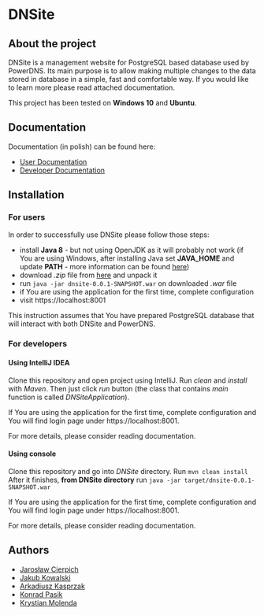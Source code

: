 # DNSite

## About the project
DNSite is a management website for PostgreSQL based database used by PowerDNS. Its main purpose is to allow making multiple changes to the data stored in database in a simple, fast and comfortable way. If you would like to learn more please read attached documentation.

This project has been tested on **Windows 10** and **Ubuntu**.

## Documentation
Documentation (in polish) can be found here:
* [User Documentation](https://github.com/agh-ki-io/DNSite/blob/master/documentation/userGuide/dokumentacja_uzytkownika.pdf)
* [Developer Documentation](https://github.com/agh-ki-io/DNSite/blob/master/documentation/technicalDocumentation/dokumentacja_techniczna.pdf)


## Installation

### For users
In order to successfully use DNSite please follow those steps:
 * install **Java 8** - but not using OpenJDK as it will probably not work (if You are using Windows, after installing Java set **JAVA_HOME** and update **PATH** - more information can be found [here](https://javatutorial.net/set-java-home-windows-10))
 * download *.zip* file from [here](https://drive.google.com/drive/folders/1Og7IyqD11dZidbaHRg74Lt1glxVRp3ls) and unpack it
 * run `java -jar dnsite-0.0.1-SNAPSHOT.war` on downloaded *.war* file
 * if You are using the application for the first time, complete configuration 
 * visit https://localhost:8001

This instruction assumes that You have prepared PostgreSQL database that will interact with both DNSite and PowerDNS.

### For developers

#### Using IntelliJ IDEA
Clone this repository and open project using IntelliJ. Run *clean* and *install* with *Maven*.
Then just click *run* button (the class that contains *main* function is called *DNSiteApplication*).

If You are using the application for the first time, complete configuration and You will find login page under https://localhost:8001.

For more details, please consider reading documentation.

#### Using console
Clone this repository and go into *DNSite* directory. Run
`mvn clean install`
After it finishes, **from DNSite directory** run 
`java -jar target/dnsite-0.0.1-SNAPSHOT.war`

If You are using the application for the first time, complete configuration and You will find login page under https://localhost:8001.

For more details, please consider reading documentation.

## Authors
* [Jarosław Cierpich](https://github.com/Loniowsky)
* [Jakub Kowalski](https://github.com/JakubKowalski1997)
* [Arkadiusz Kasprzak](https://github.com/arokasprz100)
* [Konrad Pasik](https://github.com/Pasik97)
* [Krystian Molenda](https://github.com/pierwiastekzminusjeden)
